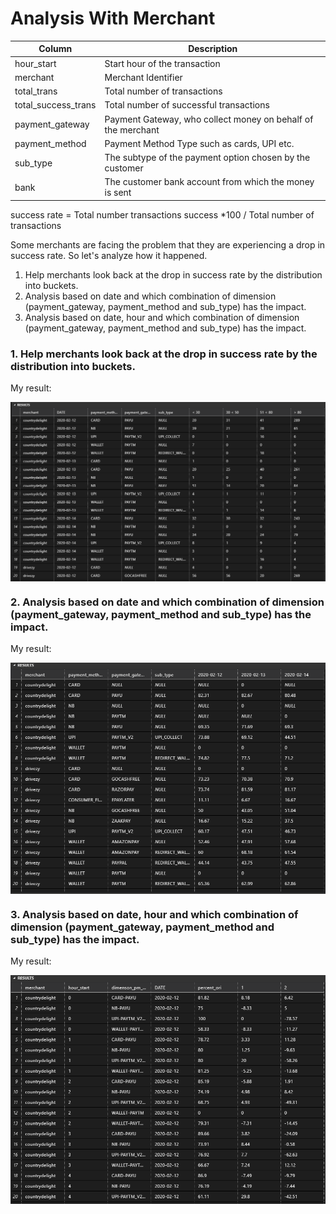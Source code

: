 # Analysis With Merchant

| Column               | Description                                           |
|----------------------|-------------------------------------------------------|
| hour_start           | Start hour of the transaction                         |
| merchant             | Merchant Identifier                                   |
| total_trans          | Total number of transactions                          |
| total_success_trans  | Total number of successful transactions                      |
| payment_gateway      | Payment Gateway, who collect money on behalf of the merchant |
| payment_method       | Payment Method Type such as cards, UPI etc.                  |
| sub_type             | The subtype of the payment option chosen by the customer     |
| bank                 | The customer bank account from which the money is sent       |

success rate = Total number transactions success *100 / Total number of transactions

Some merchants are facing the problem that they are experiencing a drop in success rate. So let's analyze how it happened.

1. Help merchants look back at the drop in success rate by the distribution into buckets.
2. Analysis based on date and which combination of dimension (payment_gateway, payment_method and sub_type) has the impact.
3. Analysis based on date, hour and which combination of dimension (payment_gateway, payment_method and sub_type) has the impact.


### 1. Help merchants look back at the drop in success rate by the distribution into buckets.
   My result:
   
<img align="center" alt="analysis_based_on_range_percent" src="https://github.com/haleylearn/merchant/blob/main/analysis_based_on_range_percent.png" />


### 2. Analysis based on date and which combination of dimension (payment_gateway, payment_method and sub_type) has the impact.
   My result:
   
<img align="center" alt="get_analysis_based_on_date_with_dimension" src="https://github.com/haleylearn/merchant/blob/main/get_analysis_based_on_date_with_dimension.png" />


### 3. Analysis based on date, hour and which combination of dimension (payment_gateway, payment_method and sub_type) has the impact.
   My result:
   
<img align="center" alt="get_analysis_based_on_hour_date_and_dimension.png" src="https://github.com/haleylearn/merchant/blob/main/table_w_other_date_exclude_null.png" />
